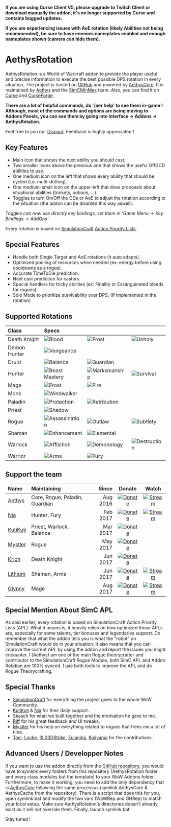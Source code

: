 **If you are using Curse Client V5, please upgrade to Twitch Client or download manually the addon, it's no longer supported by Curse and contains bugged updates.**

**If you are experiencing issues with AoE rotation (likely Abilities not being recommended), be sure to have enemies nameplates enabled and enough nameplates shown (camera can hide them).**

# AethysRotation

AethysRotation is a World of Warcraft addon to provide the player useful and precise information to execute the best possible DPS rotation in every situation.
The project is hosted on [GitHub](https://github.com/SimCMinMax/AethysRotation) and powered by [AethysCore](https://github.com/SimCMinMax/AethysCore).
It is maintained by [Aethys](https://github.com/Aethys256/) and the [SimCMinMax](https://github.com/orgs/SimCMinMax/people) team.
Also, you can find it on [Curse](https://mods.curse.com/project/103143) and [CurseForge](https://www.curseforge.com/projects/103143/).

**There are a lot of helpful commands, do '/aer help' to see them in-game !
Although, most of the commands and options are being moving to Addons Panels, you can see them by going into Interface -> Addons -> AethysRotation.**

Feel free to join our [Discord](https://discord.gg/tFR2uvK). Feedback is highly appreciated !

## Key Features
- Main Icon that shows the next ability you should cast.
- Two smaller icons above the previous one that shows the useful OffGCD abilities to use.
- One medium icon on the left that shows every ability that should be cycled (i.e. multi-dotting).
- One medium-small icon on the upper-left that does proposals about situational abilities (trinkets, potions, ...).
- Toggles to turn On/Off the CDs or AoE to adjust the rotation according to the situation (the addon can be disabled this way aswell).

_Toggles can now use directly key bindings, set them in 'Game Menu -> Key Bindings -> AddOns'_

Every rotation is based on [SimulationCraft](http://simulationcraft.org/) [Action Priority Lists](https://github.com/simulationcraft/simc/wiki/ActionLists).

## Special Features
- Handle both Single Target and AoE rotations (it auto adapts).
- Optimized pooling of resources when needed (ex: energy before using cooldowns as a rogue).
- Accurate TimeToDie prediction.
- Next cast prediction for casters.
- Special handlers for tricky abilities (ex: Finality or Exsanguinated bleeds for rogues).
- Solo Mode to prioritize survivability over DPS. (If implemented in the rotation)

## Supported Rotations
| Class        | Specs                                                                             |                                                                               |                                                                             |
| :---         | :---                                                                              | :---                                                                          | :---                                                                        |
| Death Knight | ![Blood](https://img.shields.io/badge/Blood-WIP-orange.svg)                       | ![Frost](https://img.shields.io/badge/Frost-OK-brightgreen.svg)               | ![Unholy](https://img.shields.io/badge/Unholy-OK-brightgreen.svg)           |
| Demon Hunter | ![Vengeance](https://img.shields.io/badge/Vengeance-Outdated-red.svg)             |                                                                               |                                                                             |
| Druid        | ![Balance](https://img.shields.io/badge/Balance-OK-brightgreen.svg)               | ![Guardian](https://img.shields.io/badge/Guardian-OK-brightgreen.svg)         |                                                                             |
| Hunter       | ![Beast Mastery](https://img.shields.io/badge/Beast%20Mastery-OK-brightgreen.svg) | ![Marksmanship](https://img.shields.io/badge/Marksmanship-OK-brightgreen.svg) | ![Survival](https://img.shields.io/badge/Survival-OK-brightgreen.svg)       |
| Mage         | ![Frost](https://img.shields.io/badge/Frost-OK-brightgreen.svg)                   | ![Fire](https://img.shields.io/badge/Fire-WIP-orange.svg)                     |                                                                             |
| Monk         | ![Windwalker](https://img.shields.io/badge/Windwalker-OK-brightgreen.svg)         |                                                                               |                                                                             |
| Paladin      | ![Protection](https://img.shields.io/badge/Protection-OK-brightgreen.svg)         | ![Retribution](https://img.shields.io/badge/Retribution-OK-brightgreen.svg)   |                                                                             |
| Priest       | ![Shadow](https://img.shields.io/badge/Shadow-OK-brightgreen.svg)                 |                                                                               |                                                                             |
| Rogue        | ![Assassination](https://img.shields.io/badge/Assassination-OK-brightgreen.svg)   | ![Outlaw](https://img.shields.io/badge/Outlaw-OK-brightgreen.svg)             | ![Subtlety](https://img.shields.io/badge/Subtlety-OK-brightgreen.svg)       |
| Shaman       | ![Enhancement](https://img.shields.io/badge/Enhancement-OK-brightgreen.svg)       | ![Elemental](https://img.shields.io/badge/Elemental-WIP-orange.svg)           |                                                                             |
| Warlock      | ![Affliction](https://img.shields.io/badge/Affliction-OK-brightgreen.svg)         | ![Demonology](https://img.shields.io/badge/Demonology-OK-brightgreen.svg)     | ![Destruction](https://img.shields.io/badge/Destruction-OK-brightgreen.svg) |
| Warrior      | ![Arms](https://img.shields.io/badge/Arms-OK-brightgreen.svg)                     | ![Fury](https://img.shields.io/badge/Fury-OK-brightgreen.svg)                 |                                                                             |

## Support the team 
| Name                                     | Maintaining                    | Since     | Donate                                                                                               | Watch                                                                                                |
| :---                                     | :---                           | ---:      | :---:                                                                                                | :---:                                                                                                |
| [Aethys](https://github.com/Aethys256)   | Core, Rogue, Paladin, Guardian |  Aug 2016 | [![Donate](https://img.shields.io/badge/Donate-PayPal-blue.svg)](https://www.paypal.me/Aethys/5)     | [![Stream](https://img.shields.io/badge/Stream-Twitch-6441a4.svg)](https://www.twitch.tv/aethys)     |
| [Nia](https://github.com/Nianel)         | Hunter, Fury                   |  Feb 2017 | [![Donate](https://img.shields.io/badge/Donate-PayPal-blue.svg)](https://www.paypal.me/Nianel/5)     | [![Stream](https://img.shields.io/badge/Stream-Twitch-6441a4.svg)](https://www.twitch.tv/nianel)     |
| [KutiKuti](https://github.com/Kutikuti)  | Priest, Warlock, Balance       |  Mar 2017 | [![Donate](https://img.shields.io/badge/Donate-PayPal-blue.svg)](https://www.paypal.me/kutikuti/5)   |                                                                                                      |
| [Mystler](https://github.com/Mystler)    | Rogue                          |  May 2017 | [![Donate](https://img.shields.io/badge/Donate-PayPal-blue.svg)](https://www.paypal.me/Mystler/5)    |                                                                                                      |
| [Krich](https://github.com/chrislopez24) | Death Knight                   |  Jun 2017 | [![Donate](https://img.shields.io/badge/Donate-PayPal-blue.svg)]()                                   |                                                                                                      |
| [Lithium](https://github.com/lithium720) | Shaman, Arms                   |  Jun 2017 | [![Donate](https://img.shields.io/badge/Donate-PayPal-blue.svg)](https://www.paypal.me/lithium720/5) | [![Stream](https://img.shields.io/badge/Stream-Twitch-6441a4.svg)](https://www.twitch.tv/lithium720) |
| [Glynny](https://github.com/Glynnyx)     | Mage                           |  Aug 2017 | [![Donate](https://img.shields.io/badge/Donate-PayPal-blue.svg)](https://www.paypal.me/Glynnyx/5)    | [![Stream](https://img.shields.io/badge/Stream-Twitch-6441a4.svg)](https://www.twitch.tv/glynny_x)   |


## Special Mention About SimC APL
As said earlier, every rotation is based on SimulationCraft Action Priority Lists (APL).
What it means is, it heavily relies on how optimized those APLs are, especially for some talents, tier bonuses and legendaries support.
Do remember that what the addon tells you is what the "robot" on SimulationCraft would do in your situation.
It also means that you can improve the current APL by using the addon and report the issues you might encounter.
I (Aethys) am one of the main Rogue theorycrafter and contributor to the SimulationCraft Rogue Module, both SimC APL and Addon Rotation are 100% synced. I use both tools to improve the APL and do Rogue Theorycrafting.

## Special Thanks
- [SimulationCraft](http://simulationcraft.org/) for everything the project gives to the whole WoW Community.
- [KutiKuti](https://github.com/Kutikuti) & [Nia](https://github.com/Nianel) for their daily support.
- [Skasch](https://github.com/skasch) for what we built together and the motivation he gave to me.
- [Riff](https://github.com/tombell) for his great feedback and UI tweaks.
- [Mystler](https://github.com/Mystler) for his help on everything related to rogues that frees me a lot of time.
- [Tael](https://github.com/Tae-l), [Locke](https://github.com/Lockem90), [3L00DStrike](https://github.com/3L00DStrike), [Zulandia](https://github.com/AlexanderKenny), [Kojiyama](https://github.com/EvanMichaels) for the contributions.

## Advanced Users / Developper Notes
If you want to use the addon directly from the [GitHub repository](https://github.com/SimCMinMax/AethysRotation), you would have to symlink every folders from this repository (AethysRotation folder and every class modules but the template) to your WoW Addons folder.
Furthermore, to make it working, you need to add the only dependency that is [AethysCore](https://github.com/SimCMinMax/AethysCore) following the same processus (symlink AethysCore & AethysCache from the repository).
There is a script that does this for you, open symlink.bat and modify the two vars (WoWRep and GHRep) to match your local setup.
Make sure AethysRotation's directories doesn't already exist as it will not override them.
Finally, launch symlink.bat

Stay tuned !
